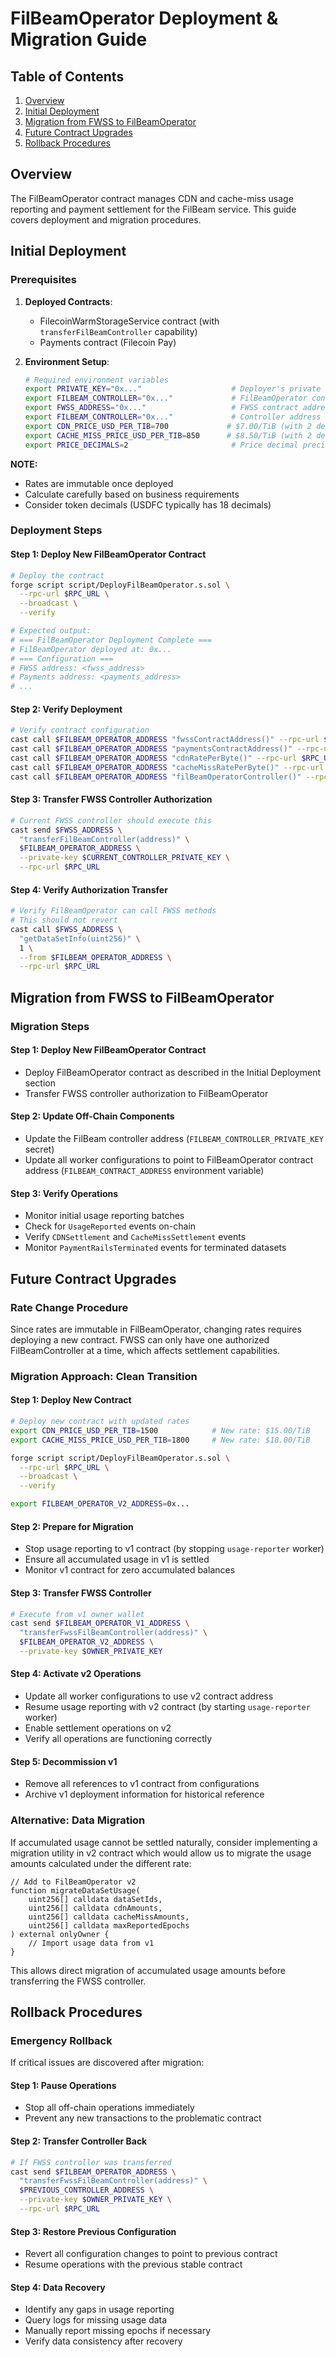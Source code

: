 # FilBeamOperator Deployment & Migration Guide

## Table of Contents
1. [Overview](#overview)
2. [Initial Deployment](#initial-deployment)
3. [Migration from FWSS to FilBeamOperator](#migration-from-fwss-to-filbeamoperator)
4. [Future Contract Upgrades](#future-contract-upgrades)
5. [Rollback Procedures](#rollback-procedures)

## Overview

The FilBeamOperator contract manages CDN and cache-miss usage reporting and payment settlement for the FilBeam service. This guide covers deployment and migration procedures.

## Initial Deployment

### Prerequisites

1. **Deployed Contracts**:
   - FilecoinWarmStorageService contract (with `transferFilBeamController` capability)
   - Payments contract (Filecoin Pay)

2. **Environment Setup**:
   ```bash
   # Required environment variables
   export PRIVATE_KEY="0x..."                    # Deployer's private key
   export FILBEAM_CONTROLLER="0x..."             # FilBeamOperator controller address
   export FWSS_ADDRESS="0x..."                   # FWSS contract address
   export FILBEAM_CONTROLLER="0x..."             # Controller address (can be multisig)
   export CDN_PRICE_USD_PER_TIB=700             # $7.00/TiB (with 2 decimals)
   export CACHE_MISS_PRICE_USD_PER_TIB=850      # $8.50/TiB (with 2 decimals)
   export PRICE_DECIMALS=2                       # Price decimal precision
   ```

**NOTE:**

- Rates are immutable once deployed
- Calculate carefully based on business requirements
- Consider token decimals (USDFC typically has 18 decimals)

### Deployment Steps

#### Step 1: Deploy New FilBeamOperator Contract

```bash
# Deploy the contract
forge script script/DeployFilBeamOperator.s.sol \
  --rpc-url $RPC_URL \
  --broadcast \
  --verify

# Expected output:
# === FilBeamOperator Deployment Complete ===
# FilBeamOperator deployed at: 0x...
# === Configuration ===
# FWSS address: <fwss_address>
# Payments address: <payments_address>
# ...
```

#### Step 2: Verify Deployment

```bash
# Verify contract configuration
cast call $FILBEAM_OPERATOR_ADDRESS "fwssContractAddress()" --rpc-url $RPC_URL
cast call $FILBEAM_OPERATOR_ADDRESS "paymentsContractAddress()" --rpc-url $RPC_URL
cast call $FILBEAM_OPERATOR_ADDRESS "cdnRatePerByte()" --rpc-url $RPC_URL
cast call $FILBEAM_OPERATOR_ADDRESS "cacheMissRatePerByte()" --rpc-url $RPC_URL
cast call $FILBEAM_OPERATOR_ADDRESS "filBeamOperatorController()" --rpc-url $RPC_URL
```

#### Step 3: Transfer FWSS Controller Authorization

```bash
# Current FWSS controller should execute this
cast send $FWSS_ADDRESS \
  "transferFilBeamController(address)" \
  $FILBEAM_OPERATOR_ADDRESS \
  --private-key $CURRENT_CONTROLLER_PRIVATE_KEY \
  --rpc-url $RPC_URL
```

#### Step 4: Verify Authorization Transfer

```bash
# Verify FilBeamOperator can call FWSS methods
# This should not revert
cast call $FWSS_ADDRESS \
  "getDataSetInfo(uint256)" \
  1 \
  --from $FILBEAM_OPERATOR_ADDRESS \
  --rpc-url $RPC_URL
```

## Migration from FWSS to FilBeamOperator

### Migration Steps

#### Step 1: Deploy New FilBeamOperator Contract
- Deploy FilBeamOperator contract as described in the Initial Deployment section
- Transfer FWSS controller authorization to FilBeamOperator

#### Step 2: Update Off-Chain Components
- Update the FilBeam controller address (`FILBEAM_CONTROLLER_PRIVATE_KEY` secret)
- Update all worker configurations to point to FilBeamOperator contract address (`FILBEAM_CONTRACT_ADDRESS` environment variable)

#### Step 3: Verify Operations
- Monitor initial usage reporting batches
- Check for `UsageReported` events on-chain
- Verify `CDNSettlement` and `CacheMissSettlement` events
- Monitor `PaymentRailsTerminated` events for terminated datasets

## Future Contract Upgrades

### Rate Change Procedure

Since rates are immutable in FilBeamOperator, changing rates requires deploying a new contract. FWSS can only have one authorized FilBeamController at a time, which affects settlement capabilities.

### Migration Approach: Clean Transition

#### Step 1: Deploy New Contract

```bash
# Deploy new contract with updated rates
export CDN_PRICE_USD_PER_TIB=1500            # New rate: $15.00/TiB
export CACHE_MISS_PRICE_USD_PER_TIB=1800     # New rate: $18.00/TiB

forge script script/DeployFilBeamOperator.s.sol \
  --rpc-url $RPC_URL \
  --broadcast \
  --verify

export FILBEAM_OPERATOR_V2_ADDRESS=0x...
```

#### Step 2: Prepare for Migration
- Stop usage reporting to v1 contract (by stopping `usage-reporter` worker)
- Ensure all accumulated usage in v1 is settled
- Monitor v1 contract for zero accumulated balances

#### Step 3: Transfer FWSS Controller

```bash
# Execute from v1 owner wallet
cast send $FILBEAM_OPERATOR_V1_ADDRESS \
  "transferFwssFilBeamController(address)" \
  $FILBEAM_OPERATOR_V2_ADDRESS \
  --private-key $OWNER_PRIVATE_KEY
```

#### Step 4: Activate v2 Operations
- Update all worker configurations to use v2 contract address
- Resume usage reporting with v2 contract (by starting `usage-reporter` worker)
- Enable settlement operations on v2
- Verify all operations are functioning correctly

#### Step 5: Decommission v1
- Remove all references to v1 contract from configurations
- Archive v1 deployment information for historical reference

### Alternative: Data Migration

If accumulated usage cannot be settled naturally, consider implementing a migration utility in v2 contract which would allow us to migrate the usage amounts calculated under the different rate:

```solidity
// Add to FilBeamOperator v2
function migrateDataSetUsage(
    uint256[] calldata dataSetIds,
    uint256[] calldata cdnAmounts,
    uint256[] calldata cacheMissAmounts,
    uint256[] calldata maxReportedEpochs
) external onlyOwner {
    // Import usage data from v1
}
```

This allows direct migration of accumulated usage amounts before transferring the FWSS controller.

## Rollback Procedures

### Emergency Rollback

If critical issues are discovered after migration:

#### Step 1: Pause Operations
- Stop all off-chain operations immediately
- Prevent any new transactions to the problematic contract

#### Step 2: Transfer Controller Back

```bash
# If FWSS controller was transferred
cast send $FILBEAM_OPERATOR_ADDRESS \
  "transferFwssFilBeamController(address)" \
  $PREVIOUS_CONTROLLER_ADDRESS \
  --private-key $OWNER_PRIVATE_KEY \
  --rpc-url $RPC_URL
```

#### Step 3: Restore Previous Configuration
- Revert all configuration changes to point to previous contract
- Resume operations with the previous stable contract

#### Step 4: Data Recovery
- Identify any gaps in usage reporting
- Query logs for missing usage data
- Manually report missing epochs if necessary
- Verify data consistency after recovery
